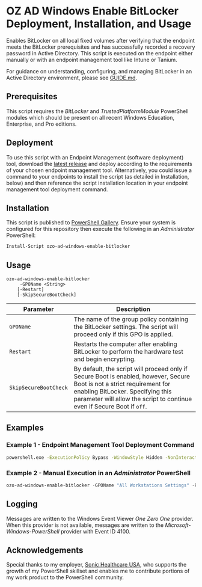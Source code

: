 # OZ AD Windows Enable BitLocker Deployment, Installation, and Usage
Enables BitLocker on all local fixed volumes after verifying that the endpoint meets the BitLocker prerequisites and has successfully recorded a recovery password in Active Directory. This script is executed on the endpoint either manually or with an endpoint management tool like Intune or Tanium.

For guidance on understanding, configuring, and managing BitLocker in an Active Directory environment, please see [GUIDE.md](GUIDE.md).

## Prerequisites
This script requires the _BitLocker_ and _TrustedPlatformModule_ PowerShell modules which should be present on all recent Windows Education, Enterprise, and Pro editions.

## Deployment
To use this script with an Endpoint Management (software deployment) tool, download the [latest release](https://github.com/onezeroone-dev/OZO-Windows-Enable-BitLocker/releases) and deploy according to the requirements of your chosen endpoint management tool. Alternatively, you could issue a command to your endpoints to install the script (as detailed in Installation, below) and then reference the script installation location in your endpoint management tool deployment command.

## Installation
This script is published to [PowerShell Gallery](https://learn.microsoft.com/en-us/powershell/scripting/gallery/overview?view=powershell-5.1). Ensure your system is configured for this repository then execute the following in an _Administrator_ PowerShell:

```powershell
Install-Script ozo-ad-windows-enable-bitlocker
```

## Usage
```
ozo-ad-windows-enable-bitlocker
     -GPOName <String>
    [-Restart]
    [-SkipSecureBootCheck]
```

| Parameter | Description |
| ------ | ------ |
|`GPOName`|The name of the group policy containing the BitLocker settings. The script will proceed only if this GPO is applied.|
|`Restart`|Restarts the computer after enabling BitLocker to perform the hardware test and begin encrypting.|
|`SkipSecureBootCheck`|By default, the script will proceed only if Secure Boot is enabled, however, Secure Boot is not a strict requirement for enabling BitLocker. Specifying this parameter will allow the script to continue even if Secure Boot if `off`.|

## Examples
### Example 1 - Endpoint Management Tool Deployment Command
```cmd
powershell.exe -ExecutionPolicy Bypass -WindowStyle Hidden -NonInteractive -NoProfile -File ozo-ad-windows-enable-bitlocker.ps1 -GPOName "OZO BitLocker Settings Policy" -SkipSecureBootCheck
```
### Example 2 - Manual Execution in an _Administrator_ PowerShell
```powershell
ozo-ad-windows-enable-bitlocker -GPOName "All Workstations Settings" -Restart
```

## Logging
Messages are written to the Windows Event Viewer _One Zero One_ provider. When this provider is not available, messages are written to the _Microsoft-Windows-PowerShell_ provider with Event ID 4100.

## Acknowledgements
Special thanks to my employer, [Sonic Healthcare USA](https://sonichealthcareusa.com), who supports the growth of my PowerShell skillset and enables me to contribute portions of my work product to the PowerShell community.
